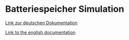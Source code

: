 # Batteriespeicher Simulation

[Link zur deutschen Dokumentation](https://www.symcon.de/de/service/dokumentation/modulreferenz/virtuelle-geraete/batteriespeicher-simulation/)

[Link to the english documentation](https://www.symcon.de/en/service/documentation/module-reference/virtual-devices/battery-storage-simulation/)